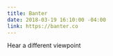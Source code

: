 ```yaml
---
title: Banter
date: 2018-03-19 16:10:00 -04:00
link: https://banter.co
---
```


Hear a different viewpoint